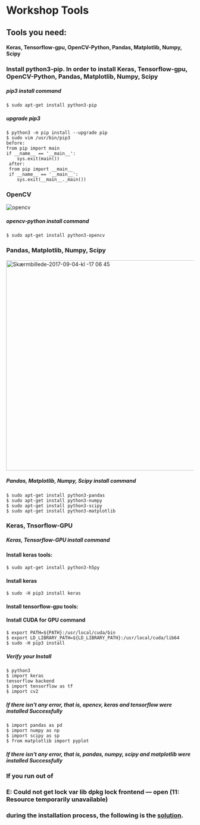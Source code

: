 # Workshop Tools
## Tools you need:
#### Keras, Tensorflow-gpu, OpenCV-Python, Pandas, Matplotlib, Numpy, Scipy
### Install python3-pip. In order to install Keras, Tensorflow-gpu, OpenCV-Python, Pandas, Matplotlib, Numpy, Scipy
##### pip3 install command
    $ sudo apt-get install python3-pip
##### upgrade pip3
    $ python3 -m pip install --upgrade pip 
    $ sudo vim /usr/bin/pip3 
    before:
    from pip import main
    if __name__ == '__main__':
        sys.exit(main())
     after:
     from pip import __main__
     if __name__ == '__main__':
        sys.exit(__main__._main())
### OpenCV
![opencv](https://user-images.githubusercontent.com/53148219/69027016-4c0a9700-0a08-11ea-998e-0c0360039ce5.jpg)
##### opencv-python install command
    $ sudo apt-get install python3-opencv
### Pandas, Matplotlib, Numpy, Scipy
<img width="565" alt="Skærmbillede-2017-09-04-kl -17 06 45" src="https://user-images.githubusercontent.com/53148219/69063934-4c328300-0a58-11ea-8bac-9b200d9fb714.png">

##### Pandas, Matplotlib, Numpy, Scipy install command
    $ sudo apt-get install python3-pandas
    $ sudo apt-get install python3-numpy
    $ sudo apt-get install python3-scipy
    $ sudo apt-get install python3-matplotlib
### Keras, Tnsorflow-GPU
##### Keras, Tensorflow-GPU install command
#### Install keras tools:
    $ sudo apt-get install python3-h5py
#### Install keras
    $ sudo -H pip3 install keras
#### Install tensorflow-gpu tools:
#### Install CUDA for GPU command
    $ export PATH=${PATH}:/usr/local/cuda/bin
    $ export LD_LIBRARY_PATH=${LD_LIBRARY_PATH}:/usr/local/cuda/lib64
    $ sudo -H pip3 install 
##### Verify your Install
    $ python3
    $ import keras
    tensorflow backend
    $ import tensorflow as tf
    $ import cv2
##### If there isn't any error, that is, opencv, keras and tensorflow were installed Successfully
    $ import pandas as pd
    $ import numpy as np
    $ import scipy as sp
    $ from matplotlib import pyplot
##### If there isn't any error, that is, pandas, numpy, scipy and matplotlib were installed Successfully


### If you run out of
### E: Could not get lock var lib dpkg lock frontend — open (11: Resource temporarily unavailable)
### during the installation process, the following is the [solution](https://github.com/KevinTsaiCodes/nvidia-jetbot-workshop/wiki/E:-Could-not-get-lock--var-lib-dpkg-lock-frontend-%E2%80%94-open-(11:-Resource-temporarily-unavailable)).
